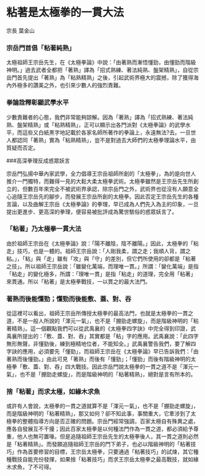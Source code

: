 # 粘著是太極拳的一貫大法

宗長
葉金山

### 宗岳門首倡「粘著純熟」

太極祖師王宗岳先生，在《太極拳論》中說：「由著熟而漸悟懂勁，由懂勁而階級神明。」過去武者全都把「著熟」譯為「招式熟練、著法純熟、盤架精熟」，自從宗岳門首先提出「著熟」為「粘熟精熟」之後，引起武術界極大的震撼，除了獲得海內外極多的讚美之外，也引來少數人的強烈責難。

### 拳論詮釋彰顯武學水平

少數責難者的心態，我們非常能夠諒解。因為「著熟」譯為「招式熟練、著法純熟、盤架精熟」或「粘熟精熟」，正可以顯示出各門派對《太極拳論》的武學水平，而這些又白紙黑字地記載於各家名師所著作的拳論上，永遠無法?去。一旦世人都認同「著熟」實為「粘熟精熟」，豈不是對過去大師們的太極拳理論水平，由質疑而否定。

###高深拳理反成惑眾妖言

宗岳門弘揚中華內家武學，全力倡導王宗岳祖師所創的「太極拳」，為的是向世人推介一門獨特，而難得一見的大鬆大柔太極拳武術。太極拳雖然是王宗岳先生所創立的，但數百年來完全不被武術界承認，除宗岳門之外，武術界也從沒有人願意全心追隨王宗岳先的腳步，而發展王宗岳所創的太極拳。因此否定王宗岳先生的各種言論，以及曲解王宗岳《太極拳論》的拳理，早已成為人們先入為主的印象，一旦提出更進步、更高深的拳理，便容易被批評成為驚世駭俗的惑眾妖言了。

### 「粘著」乃太極拳一貫大法

由於祖師王宗岳在《太極拳論》說：「陽不離陰，陰不離陽。」因此，太極拳的「粘走」技巧，也是一體的。祖師王宗岳說：「人剛我柔，謂之走；我順人背，謂之粘。」，「粘」與「走」雖有「攻」與「守」的差別，但它們所使用的卻都是「粘著之技」。所以祖師王宗岳說：「雖變化萬端，而理唯一貫。」所謂：「變化萬端」是指「粘走」的變化極多，所謂：「理唯一貫」是指「粘走」的道理，完全用「粘著」來貫通。所以「粘著」是太極拳戰技，一以貫之的最大法門。

### 著熟而後能懂勁；懂勁而後能敷、蓋、對、吞

從這裡可以看出，祖師王宗岳所傳授太極拳的最高法門，也就是太極拳的一貫之道，不是一般人所說的「渾元一氣」，也不是「掤勁走螺旋」，而是階級神明的「粘著精熟」。這一個觀點我們可以從武禹襄的《太極拳四字訣》中完全得到印證，武禹襄所提出的：「敷、蓋、對、吞」其實都是「粘」字的應用。武禹襄說：「此四字無形無聲，非懂勁後，練到極精地位者，不能知全。」武禹襄警告我們，要了解四字訣的應用，必須要先「懂勁」，而祖師王宗岳在《太極拳論》早已告訴我們：「由著熟而後懂勁。」由此可見「著熟」而後有「懂勁」；「懂勁」而後有階級神明的太極拳「敷、蓋、對、吞」四大戰技。因此宗岳門說太極拳的一貫之道不是「渾元一氣」，也不是「掤勁走螺旋」，而是階級神明的「粘著精熟」，絕對是言有所本的。

### 捨「粘著」而求太極，如緣木求魚

或許有人會說，太極拳的一貫之道就算不是「渾元一氣」，也不是「掤勁走螺旋」，而是階級神明的「粘著精熟」，那又如何？卻不知此事，事關重大，它牽涉到了太極拳的整體指導方向是否正確的問題。宗岳門經常強調，百家太極自有殊異之處，應各自發展互不干擾；因此百家太極拳是以何種法門作為一貫之道，都必須給予尊重，他人也無可置喙。但是追隨祖師王宗岳先生的太極拳後人，其一貫之道則必然是「粘著精熟」。而發願追隨祖師王宗岳的門下弟子，也必以階級神明的「粘著技巧」作為首要修習的目標，王宗岳太極拳，只要通過「粘著技巧」的試煉，其它種種戰技自能充份發揮，如果捨「粘著技巧」而求王宗岳太極拳之最高戰技，就如緣木求魚，了不可得。